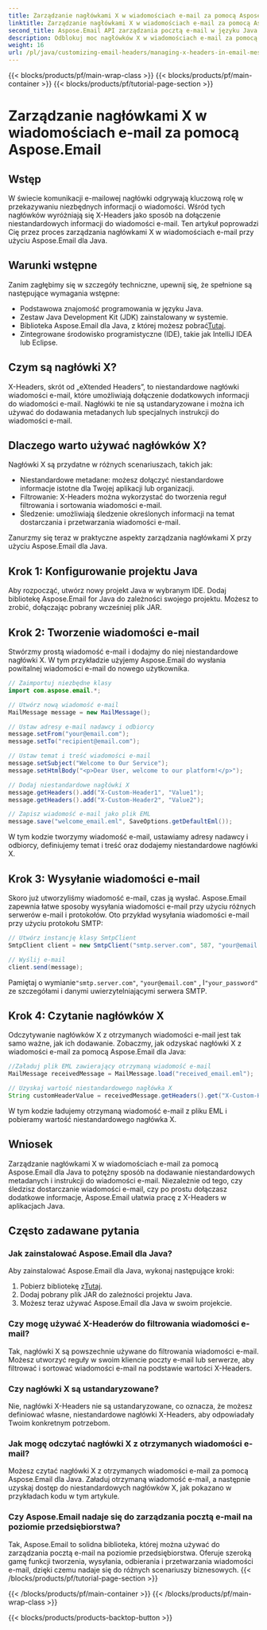 ```yaml
---
title: Zarządzanie nagłówkami X w wiadomościach e-mail za pomocą Aspose.Email
linktitle: Zarządzanie nagłówkami X w wiadomościach e-mail za pomocą Aspose.Email
second_title: Aspose.Email API zarządzania pocztą e-mail w języku Java
description: Odblokuj moc nagłówków X w wiadomościach e-mail za pomocą Aspose.Email dla Java. Dowiedz się, jak zarządzać niestandardowymi metadanymi i usprawniać przetwarzanie wiadomości e-mail.
weight: 16
url: /pl/java/customizing-email-headers/managing-x-headers-in-email-messages/
---
```


{{< blocks/products/pf/main-wrap-class >}}
{{< blocks/products/pf/main-container >}}
{{< blocks/products/pf/tutorial-page-section >}}

# Zarządzanie nagłówkami X w wiadomościach e-mail za pomocą Aspose.Email


## Wstęp

W świecie komunikacji e-mailowej nagłówki odgrywają kluczową rolę w przekazywaniu niezbędnych informacji o wiadomości. Wśród tych nagłówków wyróżniają się X-Headers jako sposób na dołączenie niestandardowych informacji do wiadomości e-mail. Ten artykuł poprowadzi Cię przez proces zarządzania nagłówkami X w wiadomościach e-mail przy użyciu Aspose.Email dla Java.

## Warunki wstępne

Zanim zagłębimy się w szczegóły techniczne, upewnij się, że spełnione są następujące wymagania wstępne:

- Podstawowa znajomość programowania w języku Java.
- Zestaw Java Development Kit (JDK) zainstalowany w systemie.
-  Biblioteka Aspose.Email dla Java, z której możesz pobrać[Tutaj](https://releases.aspose.com/email/java/).
- Zintegrowane środowisko programistyczne (IDE), takie jak IntelliJ IDEA lub Eclipse.

## Czym są nagłówki X?

X-Headers, skrót od „eXtended Headers”, to niestandardowe nagłówki wiadomości e-mail, które umożliwiają dołączenie dodatkowych informacji do wiadomości e-mail. Nagłówki te nie są ustandaryzowane i można ich używać do dodawania metadanych lub specjalnych instrukcji do wiadomości e-mail.

## Dlaczego warto używać nagłówków X?

Nagłówki X są przydatne w różnych scenariuszach, takich jak:

- Niestandardowe metadane: możesz dołączyć niestandardowe informacje istotne dla Twojej aplikacji lub organizacji.
- Filtrowanie: X-Headers można wykorzystać do tworzenia reguł filtrowania i sortowania wiadomości e-mail.
- Śledzenie: umożliwiają śledzenie określonych informacji na temat dostarczania i przetwarzania wiadomości e-mail.

Zanurzmy się teraz w praktyczne aspekty zarządzania nagłówkami X przy użyciu Aspose.Email dla Java.

## Krok 1: Konfigurowanie projektu Java

Aby rozpocząć, utwórz nowy projekt Java w wybranym IDE. Dodaj bibliotekę Aspose.Email for Java do zależności swojego projektu. Możesz to zrobić, dołączając pobrany wcześniej plik JAR.

## Krok 2: Tworzenie wiadomości e-mail

Stwórzmy prostą wiadomość e-mail i dodajmy do niej niestandardowe nagłówki X. W tym przykładzie użyjemy Aspose.Email do wysłania powitalnej wiadomości e-mail do nowego użytkownika.

```java
// Zaimportuj niezbędne klasy
import com.aspose.email.*;

// Utwórz nową wiadomość e-mail
MailMessage message = new MailMessage();

// Ustaw adresy e-mail nadawcy i odbiorcy
message.setFrom("your@email.com");
message.setTo("recipient@email.com");

// Ustaw temat i treść wiadomości e-mail
message.setSubject("Welcome to Our Service");
message.setHtmlBody("<p>Dear User, welcome to our platform!</p>");

// Dodaj niestandardowe nagłówki X
message.getHeaders().add("X-Custom-Header1", "Value1");
message.getHeaders().add("X-Custom-Header2", "Value2");

// Zapisz wiadomość e-mail jako plik EML
message.save("welcome_email.eml", SaveOptions.getDefaultEml());
```

W tym kodzie tworzymy wiadomość e-mail, ustawiamy adresy nadawcy i odbiorcy, definiujemy temat i treść oraz dodajemy niestandardowe nagłówki X.

## Krok 3: Wysyłanie wiadomości e-mail

Skoro już utworzyliśmy wiadomość e-mail, czas ją wysłać. Aspose.Email zapewnia łatwe sposoby wysyłania wiadomości e-mail przy użyciu różnych serwerów e-mail i protokołów. Oto przykład wysyłania wiadomości e-mail przy użyciu protokołu SMTP:

```java
// Utwórz instancję klasy SmtpClient
SmtpClient client = new SmtpClient("smtp.server.com", 587, "your@email.com", "your_password");

// Wyślij e-mail
client.send(message);
```

 Pamiętaj o wymianie`"smtp.server.com"`, `"your@email.com"` , I`"your_password"` ze szczegółami i danymi uwierzytelniającymi serwera SMTP.

## Krok 4: Czytanie nagłówków X

Odczytywanie nagłówków X z otrzymanych wiadomości e-mail jest tak samo ważne, jak ich dodawanie. Zobaczmy, jak odzyskać nagłówki X z wiadomości e-mail za pomocą Aspose.Email dla Java:

```java
//Załaduj plik EML zawierający otrzymaną wiadomość e-mail
MailMessage receivedMessage = MailMessage.load("received_email.eml");

// Uzyskaj wartość niestandardowego nagłówka X
String customHeaderValue = receivedMessage.getHeaders().get("X-Custom-Header1");
```

W tym kodzie ładujemy otrzymaną wiadomość e-mail z pliku EML i pobieramy wartość niestandardowego nagłówka X.

## Wniosek

Zarządzanie nagłówkami X w wiadomościach e-mail za pomocą Aspose.Email dla Java to potężny sposób na dodawanie niestandardowych metadanych i instrukcji do wiadomości e-mail. Niezależnie od tego, czy śledzisz dostarczanie wiadomości e-mail, czy po prostu dołączasz dodatkowe informacje, Aspose.Email ułatwia pracę z X-Headers w aplikacjach Java.

## Często zadawane pytania

### Jak zainstalować Aspose.Email dla Java?

Aby zainstalować Aspose.Email dla Java, wykonaj następujące kroki:
1.  Pobierz bibliotekę z[Tutaj](https://releases.aspose.com/email/java/).
2. Dodaj pobrany plik JAR do zależności projektu Java.
3. Możesz teraz używać Aspose.Email dla Java w swoim projekcie.

### Czy mogę używać X-Headerów do filtrowania wiadomości e-mail?

Tak, nagłówki X są powszechnie używane do filtrowania wiadomości e-mail. Możesz utworzyć reguły w swoim kliencie poczty e-mail lub serwerze, aby filtrować i sortować wiadomości e-mail na podstawie wartości X-Headers.

### Czy nagłówki X są ustandaryzowane?

Nie, nagłówki X-Headers nie są ustandaryzowane, co oznacza, że możesz definiować własne, niestandardowe nagłówki X-Headers, aby odpowiadały Twoim konkretnym potrzebom.

### Jak mogę odczytać nagłówki X z otrzymanych wiadomości e-mail?

Możesz czytać nagłówki X z otrzymanych wiadomości e-mail za pomocą Aspose.Email dla Java. Załaduj otrzymaną wiadomość e-mail, a następnie uzyskaj dostęp do niestandardowych nagłówków X, jak pokazano w przykładach kodu w tym artykule.

### Czy Aspose.Email nadaje się do zarządzania pocztą e-mail na poziomie przedsiębiorstwa?

Tak, Aspose.Email to solidna biblioteka, której można używać do zarządzania pocztą e-mail na poziomie przedsiębiorstwa. Oferuje szeroką gamę funkcji tworzenia, wysyłania, odbierania i przetwarzania wiadomości e-mail, dzięki czemu nadaje się do różnych scenariuszy biznesowych.
{{< /blocks/products/pf/tutorial-page-section >}}

{{< /blocks/products/pf/main-container >}}
{{< /blocks/products/pf/main-wrap-class >}}

{{< blocks/products/products-backtop-button >}}
